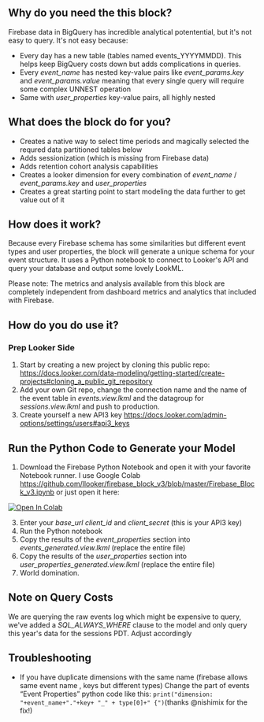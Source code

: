 ## Why do you need the this block?
Firebase data in BigQuery has incredible analytical potentential, but it's not easy to query. It's not easy because:

* Every day has a new table (tables named events_YYYYMMDD). This helps keep BigQuery costs down but adds complications in queries.
* Every _event_name_ has nested key-value pairs like _event_params.key_ and _event_params.value_ meaning that every single query will require some complex UNNEST operation
* Same with _user_properties_ key-value pairs, all highly nested

## What does the block do for you?

* Creates a native way to select time periods and magically selected the requred data partitioned tables below
* Adds sessionization (which is missing from Firebase data)
* Adds retention cohort analysis capabilities
* Creates a looker dimension for every combination of _event_name_ / _event_params.key_ and _user_properties_
* Creates a great starting point to start modeling the data further to get value out of it

## How does it work?
Because every Firebase schema has some similarities but different event types and user properties, the block will generate a unique schema for your event structure. It uses a Python notebook to connect to Looker's API and query your database and output some lovely LookML.

Please note: The metrics and analysis available from this block are completely independent from dashboard metrics and analytics that included with Firebase. 

## How do you do use it?

### Prep Looker Side

1. Start by creating a new project by cloning this public repo: https://docs.looker.com/data-modeling/getting-started/create-projects#cloning_a_public_git_repository
2. Add your own Git repo, change the connection name and the name of the event table in _events.view.lkml_ and the datagroup for _sessions.view.lkml_ and push to production.
3. Create yourself a new API3 key https://docs.looker.com/admin-options/settings/users#api3_keys

## Run the Python Code to Generate your Model

1. Download the Firebase Python Notebook and open it with your favorite Notebook runner. I use Google Colab https://github.com/llooker/firebase_block_v3/blob/master/Firebase_Block_v3.ipynb or just open it here:

[![Open In Colab](https://colab.research.google.com/assets/colab-badge.svg)](https://colab.research.google.com/github/llooker/firebase_block_v3/blob/master/Firebase_Block_v3.ipynb)

3. Enter your _base_url_ _client_id_ and _client_secret_  (this is your API3 key)
4. Run the Python notebook
5. Copy the results of the _event_properties_ section into _events_generated.view.lkml_ (replace the entire file)
6. Copy the results of the _user_properties_ section into _user_properties_generated.view.lkml_ (replace the entire file)
7. World domination.

## Note on Query Costs
We are querying the raw events log which might be expensive to query, we've added a _SQL_ALWAYS_WHERE_ clause to the model and only query this year's data for the sessions PDT. Adjust accordingly

## Troubleshooting

* If you have duplicate dimensions with the same name (firebase allows same event name , keys but different types)
Change the part of events “Event Properties” python code  like this:
 `print("dimension: "+event_name+"."+key+ "_" + type[0]+" {")`(thanks @nishimix for the fix!)
